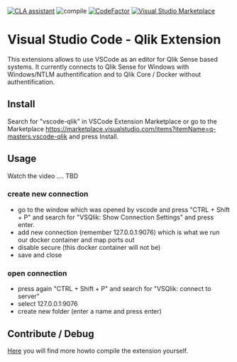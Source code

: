 [![CLA assistant](https://cla-assistant.io/readme/badge/q-masters/vsqlik)](https://cla-assistant.io/q-masters/vsqlik)
![compile](https://github.com/q-masters/vsqlik/workflows/compile/badge.svg)
[![CodeFactor](https://www.codefactor.io/repository/github/q-masters/vsqlik/badge)](https://www.codefactor.io/repository/github/q-masters/vsqlik)
[![Visual Studio Marketplace](https://vsmarketplacebadge.apphb.com/installs-short/q-masters.vscode-qlik.svg)](https://marketplace.visualstudio.com/items?itemName=q-masters.vscode-qlik)

# Visual Studio Code - Qlik Extension

This extensions allows to use VSCode as an editor for Qlik Sense based systems.
It currently connects to Qlik Sense for Windows with Windows/NTLM authentification
and to Qlik Core / Docker without authentification.

## Install

Search for "vscode-qlik" in VSCode Extension Marketplace or go to
the Marketplace https://marketplace.visualstudio.com/items?itemName=q-masters.vscode-qlik and press Install.


## Usage

Watch the video .... TBD

### create new connection

- go to the window which was opened by vscode and press "CTRL + Shift + P" and search for "VSQlik: Show Connection Settings" and press enter.
- add new connection (remember 127.0.0.1:9076) which is what we run our docker container and map ports out
- disable secure (this docker container will not be)
- save and close

### open connection

- press again "CTRL + Shift + P" and search for "VSQlik: connect to server"
- select 127.0.0.1:9076
- create new folder (enter a name and press enter)

## Contribute / Debug

[Here](docs/contribute.md) you will find more howto compile the extension yourself.
